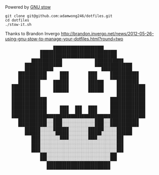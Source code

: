 Powered by [GNU stow](http://www.gnu.org/software/stow/)

```
git clone git@github.com:adamwong246/dotfiles.git
cd dotfiles
./stow-it.sh
```

Thanks to Brandon Invergo http://brandon.invergo.net/news/2012-05-26-using-gnu-stow-to-manage-your-dotfiles.html?round=two

                          ███████████████████████
                    ███████████████████████████████████
                    ███████████████████████████████████
                ██████████████               █████████████
             █████████████████               █████████████████
             █████████████                      ██████████████
          █████████████      ████         ████      █████████████
          █████████████      ████         ████      █████████████
          ██████████      ███████         ███████      ██████████
       █████████████      ███████         ███████      █████████████
       █████████████      ███████         ███████      █████████████
       █████████████                                   █████████████
       ████████████████                             ████████████████
       ████████████████                             ████████████████
       ████████████████      ████   ███   ████      ████████████████
       ████████████████      ████   ███   ████      ████████████████
       █████████████████████████████████████████████████████████████
          █████████████░░░████░░░░░░░░░░░░░░░████░░░█████████████
          █████████████░░░████░░░░░░░░░░░░░░░████░░░█████████████
             ███████░░░░░░███████░░░░░░░░░███████░░░░░░███████
             ███████░░░░░░░██████░░░░░░░░░██████░░░░░░░███████
                ████░░░░░░░░░████░░░░░░░░░████░░░░░░░░░███
                ████░░░░░░░░░░░░░░░░░░░░░░░░░░░░░░░░░░░███
                ████░░░░░░░░░░░░░░░░░░░░░░░░░░░░░░░░░░░███
                ████░░░░░░░░░░░░░░░░░░░░░░░░░░░░░░░░░░░███
                    ███░░░░░░░░░░░░░░░░░░░░░░░░░░░░░███
                    ███░░░░░░░░░░░░░░░░░░░░░░░░░░░░░███
                       █████████████████████████████
                       █████████████████████████████

